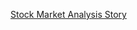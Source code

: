 [Stock Market Analysis Story](https://public.tableau.com/app/profile/tham.jay.shen/viz/StockMarketAnalysis_16577688695320/Story1)
